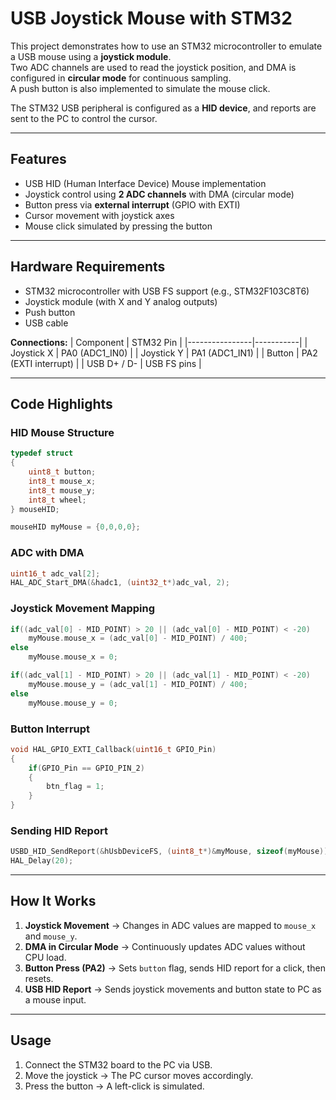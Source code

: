# USB Joystick Mouse with STM32

This project demonstrates how to use an STM32 microcontroller to emulate a USB mouse using a **joystick module**.  
Two ADC channels are used to read the joystick position, and DMA is configured in **circular mode** for continuous sampling.  
A push button is also implemented to simulate the mouse click.  

The STM32 USB peripheral is configured as a **HID device**, and reports are sent to the PC to control the cursor.

---

## Features
- USB HID (Human Interface Device) Mouse implementation
- Joystick control using **2 ADC channels** with DMA (circular mode)
- Button press via **external interrupt** (GPIO with EXTI)
- Cursor movement with joystick axes
- Mouse click simulated by pressing the button

---

## Hardware Requirements
- STM32 microcontroller with USB FS support (e.g., STM32F103C8T6)
- Joystick module (with X and Y analog outputs)
- Push button
- USB cable

**Connections:**
| Component      | STM32 Pin |
|----------------|-----------|
| Joystick X     | PA0 (ADC1_IN0) |
| Joystick Y     | PA1 (ADC1_IN1) |
| Button         | PA2 (EXTI interrupt) |
| USB D+ / D-    | USB FS pins |

---

## Code Highlights

### HID Mouse Structure
```c
typedef struct
{
    uint8_t button;
    int8_t mouse_x;
    int8_t mouse_y;
    int8_t wheel;
} mouseHID;

mouseHID myMouse = {0,0,0,0};
````

### ADC with DMA

```c
uint16_t adc_val[2];
HAL_ADC_Start_DMA(&hadc1, (uint32_t*)adc_val, 2);
```

### Joystick Movement Mapping

```c
if((adc_val[0] - MID_POINT) > 20 || (adc_val[0] - MID_POINT) < -20)
    myMouse.mouse_x = (adc_val[0] - MID_POINT) / 400;
else 
    myMouse.mouse_x = 0;

if((adc_val[1] - MID_POINT) > 20 || (adc_val[1] - MID_POINT) < -20)
    myMouse.mouse_y = (adc_val[1] - MID_POINT) / 400;
else 
    myMouse.mouse_y = 0;
```

### Button Interrupt

```c
void HAL_GPIO_EXTI_Callback(uint16_t GPIO_Pin)
{
    if(GPIO_Pin == GPIO_PIN_2)
    {
        btn_flag = 1;
    }
}
```

### Sending HID Report

```c
USBD_HID_SendReport(&hUsbDeviceFS, (uint8_t*)&myMouse, sizeof(myMouse));
HAL_Delay(20);
```

---

## How It Works

1. **Joystick Movement** → Changes in ADC values are mapped to `mouse_x` and `mouse_y`.
2. **DMA in Circular Mode** → Continuously updates ADC values without CPU load.
3. **Button Press (PA2)** → Sets `button` flag, sends HID report for a click, then resets.
4. **USB HID Report** → Sends joystick movements and button state to PC as a mouse input.

---

## Usage

1. Connect the STM32 board to the PC via USB.
2. Move the joystick → The PC cursor moves accordingly.
3. Press the button → A left-click is simulated.
